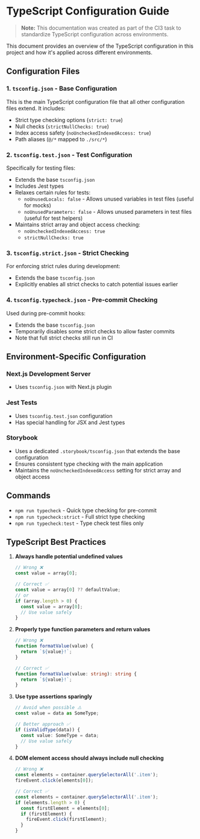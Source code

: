 # TypeScript Configuration Guide

> **Note:** This documentation was created as part of the CI3 task to standardize TypeScript configuration across environments.

This document provides an overview of the TypeScript configuration in this project and how it's applied across different environments.

## Configuration Files

### 1. `tsconfig.json` - Base Configuration

This is the main TypeScript configuration file that all other configuration files extend. It includes:

- Strict type checking options (`strict: true`)
- Null checks (`strictNullChecks: true`)
- Index access safety (`noUncheckedIndexedAccess: true`)
- Path aliases (`@/*` mapped to `./src/*`)

### 2. `tsconfig.test.json` - Test Configuration

Specifically for testing files:

- Extends the base `tsconfig.json`
- Includes Jest types
- Relaxes certain rules for tests:
  - `noUnusedLocals: false` - Allows unused variables in test files (useful for mocks)
  - `noUnusedParameters: false` - Allows unused parameters in test files (useful for test helpers)
- Maintains strict array and object access checking:
  - `noUncheckedIndexedAccess: true`
  - `strictNullChecks: true`

### 3. `tsconfig.strict.json` - Strict Checking

For enforcing strict rules during development:

- Extends the base `tsconfig.json`
- Explicitly enables all strict checks to catch potential issues earlier

### 4. `tsconfig.typecheck.json` - Pre-commit Checking

Used during pre-commit hooks:

- Extends the base `tsconfig.json`
- Temporarily disables some strict checks to allow faster commits
- Note that full strict checks still run in CI

## Environment-Specific Configuration

### Next.js Development Server

- Uses `tsconfig.json` with Next.js plugin

### Jest Tests

- Uses `tsconfig.test.json` configuration
- Has special handling for JSX and Jest types

### Storybook

- Uses a dedicated `.storybook/tsconfig.json` that extends the base configuration
- Ensures consistent type checking with the main application
- Maintains the `noUncheckedIndexedAccess` setting for strict array and object access

## Commands

- `npm run typecheck` - Quick type checking for pre-commit
- `npm run typecheck:strict` - Full strict type checking
- `npm run typecheck:test` - Type check test files only

## TypeScript Best Practices

1. **Always handle potential undefined values**

   ```typescript
   // Wrong ❌
   const value = array[0];

   // Correct ✅
   const value = array[0] ?? defaultValue;
   // or
   if (array.length > 0) {
     const value = array[0];
     // Use value safely
   }
   ```

2. **Properly type function parameters and return values**

   ```typescript
   // Wrong ❌
   function formatValue(value) {
     return `${value}!`;
   }

   // Correct ✅
   function formatValue(value: string): string {
     return `${value}!`;
   }
   ```

3. **Use type assertions sparingly**

   ```typescript
   // Avoid when possible ⚠️
   const value = data as SomeType;

   // Better approach ✅
   if (isValidType(data)) {
     const value: SomeType = data;
     // Use value safely
   }
   ```

4. **DOM element access should always include null checking**

   ```typescript
   // Wrong ❌
   const elements = container.querySelectorAll('.item');
   fireEvent.click(elements[0]);

   // Correct ✅
   const elements = container.querySelectorAll('.item');
   if (elements.length > 0) {
     const firstElement = elements[0];
     if (firstElement) {
       fireEvent.click(firstElement);
     }
   }
   ```
